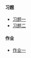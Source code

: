 #### 习题

- <a href="./2021上学期软工线性代数C/习题课/1.html" target="_blank">习题一</a>
- <a href="./2021上学期软工线性代数C/习题课/2.html" target="_blank">习题二</a>

#### 作业

- <a href="./2021上学期软工线性代数C/作业/1.html" target="_blank">作业一</a>
